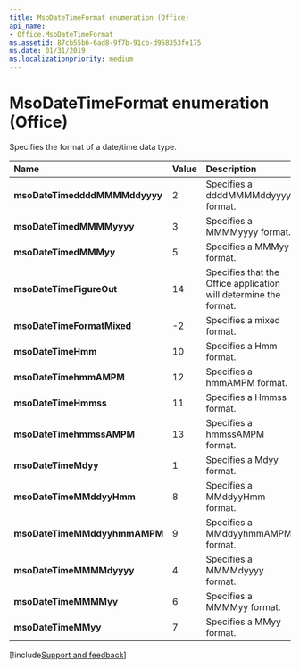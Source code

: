 ```yaml
---
title: MsoDateTimeFormat enumeration (Office)
api_name:
- Office.MsoDateTimeFormat
ms.assetid: 87cb55b6-6ad8-9f7b-91cb-d958353fe175
ms.date: 01/31/2019
ms.localizationpriority: medium
---
```



# MsoDateTimeFormat enumeration (Office)

Specifies the format of a date/time data type.

|Name|Value|Description|
|:-----|:-----|:-----|
|**msoDateTimeddddMMMMddyyyy**|2|Specifies a ddddMMMMddyyyy format.|
|**msoDateTimedMMMMyyyy**|3|Specifies a MMMMyyyy format.|
|**msoDateTimedMMMyy**|5|Specifies a MMMyy format.|
|**msoDateTimeFigureOut**|14|Specifies that the Office application will determine the format.|
|**msoDateTimeFormatMixed**|-2|Specifies a mixed format.|
|**msoDateTimeHmm**|10|Specifies a Hmm format.|
|**msoDateTimehmmAMPM**|12|Specifies a hmmAMPM format.|
|**msoDateTimeHmmss**|11|Specifies a Hmmss format.|
|**msoDateTimehmmssAMPM**|13|Specifies a hmmssAMPM format.|
|**msoDateTimeMdyy**|1|Specifies a Mdyy format.|
|**msoDateTimeMMddyyHmm**|8|Specifies a MMddyyHmm format.|
|**msoDateTimeMMddyyhmmAMPM**|9|Specifies a MMddyyhmmAMPM format.|
|**msoDateTimeMMMMdyyyy**|4|Specifies a MMMMdyyyy format.|
|**msoDateTimeMMMMyy**|6|Specifies a MMMMyy format.|
|**msoDateTimeMMyy**|7|Specifies a MMyy format.|

[!include[Support and feedback](~/includes/feedback-boilerplate.md)]
